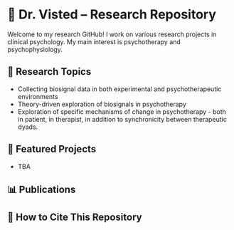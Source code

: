 # 🧠 Dr. Visted – Research Repository

Welcome to my research GitHub! I work on various research projects in clinical psychology. My main interest is psychotherapy and psychophysiology.

## 🔬 Research Topics
- Collecting biosignal data in both experimental and psychotherapeutic environments
- Theory-driven exploration of biosignals in psychotherapy
- Exploration of specific mechanisms of change in psychotherapy - both in patient, in therapist, in addition to synchronicity between therapeutic dyads.
  
## 📂 Featured Projects
- TBA

## 📊 Publications


## 📌 How to Cite This Repository
